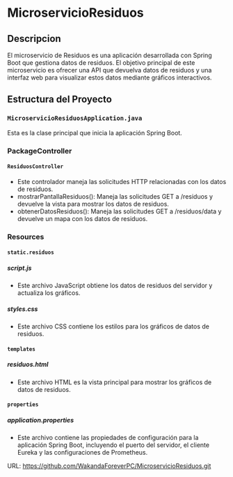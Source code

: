 # MicroservicioResiduos

## Descripcion

El microservicio de Residuos es una aplicación desarrollada con Spring Boot que gestiona datos de residuos. El objetivo principal de este microservicio es ofrecer una API que devuelva datos de residuos y una interfaz web para visualizar estos datos mediante gráficos interactivos.

## Estructura del Proyecto

### `MicroservicioResiduosApplication.java`

Esta es la clase principal que inicia la aplicación Spring Boot.

### PackageController

#### `ResiduosController`

- Este controlador maneja las solicitudes HTTP relacionadas con los datos de residuos.
- mostrarPantallaResiduos(): Maneja las solicitudes GET a /residuos y devuelve la vista para mostrar los datos de residuos.
- obtenerDatosResiduos(): Maneja las solicitudes GET a /residuos/data y devuelve un mapa con los datos de residuos.

### Resources

#### `static.residuos`

##### script.js
- Este archivo JavaScript obtiene los datos de residuos del servidor y actualiza los gráficos.

##### styles.css
- Este archivo CSS contiene los estilos para los gráficos de datos de residuos.

#### `templates`

##### residuos.html

- Este archivo HTML es la vista principal para mostrar los gráficos de datos de residuos.

#### `properties`

##### application.properties

- Este archivo contiene las propiedades de configuración para la aplicación Spring Boot, incluyendo el puerto del servidor, el cliente Eureka y las configuraciones de Prometheus.

URL: https://github.com/WakandaForeverPC/MicroservicioResiduos.git


